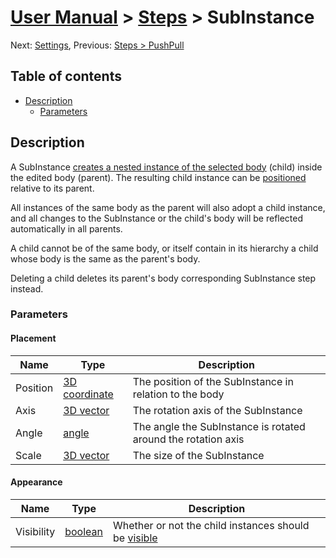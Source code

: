 # [User Manual](README.md) > [Steps](steps.md) > SubInstance

Next: [Settings](settings.md),
Previous: [Steps > PushPull](push-pull.md)

## Table of contents
- [Description](#description)
  - [Parameters](#parameters)

## Description
A SubInstance [creates a nested instance of the selected body](browser.md#bodies) (child) inside the edited body (parent). The resulting child instance can be [positioned](#placement) relative to its parent.

All instances of the same body as the parent will also adopt a child instance, and all changes to the SubInstance or the child's body will be reflected automatically in all parents.

A child cannot be of the same body, or itself contain in its hierarchy a child whose body is the same as the parent's body.

Deleting a child deletes its parent's body corresponding SubInstance step instead.

### Parameters

#### Placement
Name     | Type                              | Description
---------|-----------------------------------|------------
Position | [3D coordinate](editor.md#value-types) | The position of the SubInstance in relation to the body
Axis     | [3D vector](editor.md#value-types)     | The rotation axis of the SubInstance
Angle    | [angle](editor.md#value-types)         | The angle the SubInstance is rotated around the rotation axis
Scale    | [3D vector](editor.md#value-types)     | The size of the SubInstance


#### Appearance
Name       | Type                             | Description
-----------|----------------------------------|------------
Visibility | [boolean](editor.md#value-types) | Whether or not the child instances should be [visible](editor.md#scene)

